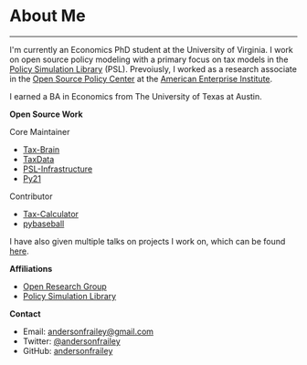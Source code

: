 # About Me

---

I'm currently an Economics PhD student at the University of Virginia. I work on open source policy
modeling with a primary focus on tax models in the [Policy Simulation Library](https://www.pslmodels.org)
(PSL). Prevoiusly, I worked as a research associate in the
[Open Source Policy Center](https://www.ospc.org) at the [American Enterprise Institute](www.aei.org).

I earned a BA in Economics from The University of Texas at Austin.

**Open Source Work**

Core Maintainer

* [Tax-Brain](https://github.com/PSLmodels/Tax-Brain)
* [TaxData](https://github.com/PSLmodels/taxdata)
* [PSL-Infrastructure](https://github.com/PSLmodels/PSL-Infrastructure)
* [Py21](https://github.com/andersonfrailey/blackjack)

Contributor

* [Tax-Calculator](https://github.com/PSLmodels/Tax-Calculator)
* [pybaseball](https://github.com/jldbc/pybaseball)

I have also given multiple talks on projects I work on, which can be found [here](https://andersonfrailey.github.io/speaking).

**Affiliations**

* [Open Research Group](https://www.openrg.com/experts/frailey.html)
* [Policy Simulation Library](https://www.pslmodels.org/index.html)

**Contact**

* Email: <a class="contact-link" href="mailto:andersonfrailey@gmail.com">andersonfrailey@gmail.com</a>
* Twitter: <a class="contact-link" href="https://twitter.com/andersonfrailey">@andersonfrailey</a>
* GitHub: <a class="contact-link" href="https://github.com/andersonfrailey">andersonfrailey</a>
